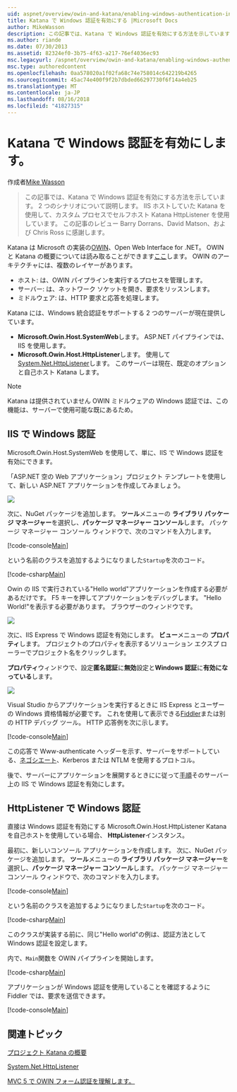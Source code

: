 ```yaml
---
uid: aspnet/overview/owin-and-katana/enabling-windows-authentication-in-katana
title: Katana で Windows 認証を有効にする |Microsoft Docs
author: MikeWasson
description: この記事では、Katana で Windows 認証を有効にする方法を示しています。 2 つのシナリオについて説明します IIS ホストしていた Katana を使用して、セルフホスト Kat HttpListener を使用しています.。
ms.author: riande
ms.date: 07/30/2013
ms.assetid: 82324ef0-3b75-4f63-a217-76ef4036ec93
msc.legacyurl: /aspnet/overview/owin-and-katana/enabling-windows-authentication-in-katana
msc.type: authoredcontent
ms.openlocfilehash: 0aa578020a1f02fa68c74e758014c642219b4265
ms.sourcegitcommit: 45ac74e400f9f2b7dbded66297730f6f14a4eb25
ms.translationtype: MT
ms.contentlocale: ja-JP
ms.lasthandoff: 08/16/2018
ms.locfileid: "41827315"
---
```

<a name="enabling-windows-authentication-in-katana"></a>Katana で Windows 認証を有効にします。
====================
作成者[Mike Wasson](https://github.com/MikeWasson)

> この記事では、Katana で Windows 認証を有効にする方法を示しています。 2 つのシナリオについて説明します。 IIS ホストしていた Katana を使用して、カスタム プロセスでセルフホスト Katana HttpListener を使用しています。 この記事のレビュー Barry Dorrans、David Matson、および Chris Ross に感謝します。


Katana は Microsoft の実装の[OWIN](http://owin.org/)、Open Web Interface for .NET。 OWIN と Katana の概要については読み取ることができます[ここ](an-overview-of-project-katana.md)します。 OWIN のアーキテクチャには、複数のレイヤーがあります。

- ホスト: は、OWIN パイプラインを実行するプロセスを管理します。
- サーバー: は、ネットワーク ソケットを開き、要求をリッスンします。
- ミドルウェア: は、HTTP 要求と応答を処理します。

Katana には、Windows 統合認証をサポートする 2 つのサーバーが現在提供しています。

- **Microsoft.Owin.Host.SystemWeb**します。 ASP.NET パイプラインでは、IIS を使用します。
- **Microsoft.Owin.Host.HttpListener**します。 使用して[System.Net.HttpListener](https://msdn.microsoft.com/library/system.net.httplistener.aspx)します。 このサーバーは現在、既定のオプションと自己ホスト Katana します。

> [!NOTE]
> Katana は提供されていません OWIN ミドルウェアの Windows 認証では、この機能は、サーバーで使用可能な既にあるため。


## <a name="windows-authentication-in-iis"></a>IIS で Windows 認証

Microsoft.Owin.Host.SystemWeb を使用して、単に、IIS で Windows 認証を有効にできます。

「ASP.NET 空の Web アプリケーション」プロジェクト テンプレートを使用して、新しい ASP.NET アプリケーションを作成してみましょう。

![](enabling-windows-authentication-in-katana/_static/image1.png)

次に、NuGet パッケージを追加します。 **ツール**メニューの **ライブラリ パッケージ マネージャー**を選択し、**パッケージ マネージャー コンソール**します。 パッケージ マネージャー コンソール ウィンドウで、次のコマンドを入力します。

[!code-console[Main](enabling-windows-authentication-in-katana/samples/sample1.cmd)]

という名前のクラスを追加するようになりました`Startup`を次のコード。

[!code-csharp[Main](enabling-windows-authentication-in-katana/samples/sample2.cs)]

Owin の IIS で実行されている"Hello world"アプリケーションを作成する必要があるだけです。 F5 キーを押してアプリケーションをデバッグします。 "Hello World!"を表示する必要があります。 ブラウザーのウィンドウです。

![](enabling-windows-authentication-in-katana/_static/image2.png)

次に、IIS Express で Windows 認証を有効にします。 **ビュー**メニューの **プロパティ**します。 プロジェクトのプロパティを表示するソリューション エクスプ ローラーでプロジェクト名をクリックします。

**プロパティ**ウィンドウで、設定**匿名認証**に**無効**設定と**Windows 認証**に**有効になっている**します。

![](enabling-windows-authentication-in-katana/_static/image3.png)

Visual Studio からアプリケーションを実行するときに IIS Express とユーザーの Windows 資格情報が必要です。 これを使用して表示できる[Fiddler](http://fiddler2.com/home)または別の HTTP デバッグ ツール。 HTTP 応答例を次に示します。

[!code-console[Main](enabling-windows-authentication-in-katana/samples/sample3.cmd?highlight=1,5-6)]

この応答で Www-authenticate ヘッダーを示す、サーバーをサポートしている、[ネゴシエート](http://www.ietf.org/rfc/rfc4559.txt)、Kerberos または NTLM を使用するプロトコル。

後で、サーバーにアプリケーションを展開するときにに従って[手順](https://www.iis.net/configreference/system.webserver/security/authentication/windowsauthentication)そのサーバー上の IIS で Windows 認証を有効にします。

## <a name="windows-authentication-in-httplistener"></a>HttpListener で Windows 認証

直接は Windows 認証を有効にする Microsoft.Owin.Host.HttpListener Katana を自己ホストを使用している場合、 **HttpListener**インスタンス。

最初に、新しいコンソール アプリケーションを作成します。 次に、NuGet パッケージを追加します。 **ツール**メニューの **ライブラリ パッケージ マネージャー**を選択し、**パッケージ マネージャー コンソール**します。 パッケージ マネージャー コンソール ウィンドウで、次のコマンドを入力します。

[!code-console[Main](enabling-windows-authentication-in-katana/samples/sample4.cmd)]

という名前のクラスを追加するようになりました`Startup`を次のコード。

[!code-csharp[Main](enabling-windows-authentication-in-katana/samples/sample5.cs)]

このクラスが実装する前に、同じ"Hello world"の例は、認証方法として Windows 認証を設定します。

内で、`Main`関数を OWIN パイプラインを開始します。

[!code-csharp[Main](enabling-windows-authentication-in-katana/samples/sample6.cs)]

アプリケーションが Windows 認証を使用していることを確認するように Fiddler では、要求を送信できます。

[!code-console[Main](enabling-windows-authentication-in-katana/samples/sample7.cmd?highlight=1,4-5)]

## <a name="related-topics"></a>関連トピック

[プロジェクト Katana の概要](an-overview-of-project-katana.md)

[System.Net.HttpListener](https://msdn.microsoft.com/library/system.net.httplistener.aspx)

[MVC 5 で OWIN フォーム認証を理解します。](https://blogs.msdn.com/b/webdev/archive/2013/07/03/understanding-owin-forms-authentication-in-mvc-5.aspx)
